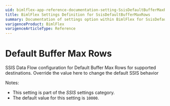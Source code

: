 ```yaml
---
uid: bimlflex-app-reference-documentation-setting-SsisDefaultBufferMaxRows
title: BimlFlex Settings Definition for SsisDefaultBufferMaxRows
summary: Documentation of settings option within BimlFlex for SsisDefaultBufferMaxRows
varigenceProduct: BimlFlex
varigenceArticleType: Reference
---
```


# Default Buffer Max Rows

SSIS Data Flow configuration for Default Buffer Max Rows for supported destinations. Override the value here to change the default SSIS behavior

Notes:

* This setting is part of the *SSIS* settings category.
* The default value for this setting is `10000`.
